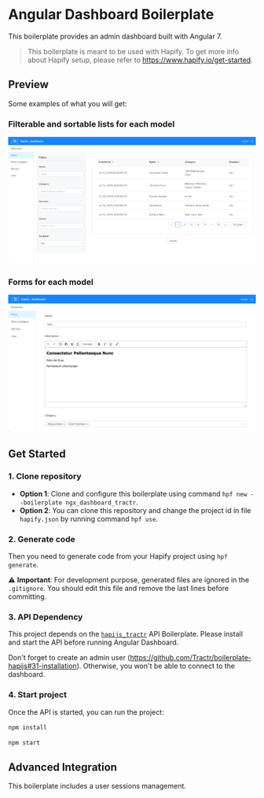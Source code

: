 # Angular Dashboard Boilerplate

This boilerplate provides an admin dashboard built with Angular 7.

> This boilerplate is meant to be used with Hapify. To get more info about Hapify setup, please refer to https://www.hapify.io/get-started.

## Preview

Some examples of what you will get:

### Filterable and sortable lists for each model

![Map Preview](preview-list.png)

### Forms for each model

![Map Preview](preview-form.png)

## Get Started

### 1. Clone repository

-   **Option 1**: Clone and configure this boilerplate using command `hpf new --boilerplate ngx_dashboard_tractr`.
-   **Option 2**: You can clone this repository and change the project id in file `hapify.json` by running command `hpf use`.

### 2. Generate code

Then you need to generate code from your Hapify project using `hpf generate`.

⚠️ **Important**: For development purpose, generated files are ignored in the `.gitignore`. You should edit this file and remove the last lines before committing.

### 3. API Dependency

This project depends on the [`hapijs_tractr`](https://github.com/Tractr/boilerplate-hapijs) API Boilerplate. Please install and start the API before running Angular Dashboard.

Don't forget to create an admin user (https://github.com/Tractr/boilerplate-hapijs#31-installation). Otherwise, you won't be able to connect to the dashboard.

### 4. Start project

Once the API is started, you can run the project:

```bash
npm install
```

```bash
npm start
```

## Advanced Integration

This boilerplate includes a user sessions management.
